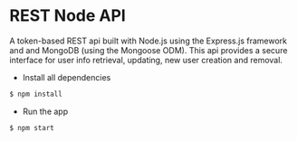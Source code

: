 # REST Node API

A token-based REST api built with Node.js using the Express.js framework and and MongoDB (using the Mongoose ODM). This api provides a secure interface for user info retrieval, updating, new user creation and removal.


+ Install all dependencies
```sh
$ npm install
```

+ Run the app
```sh
$ npm start
```
